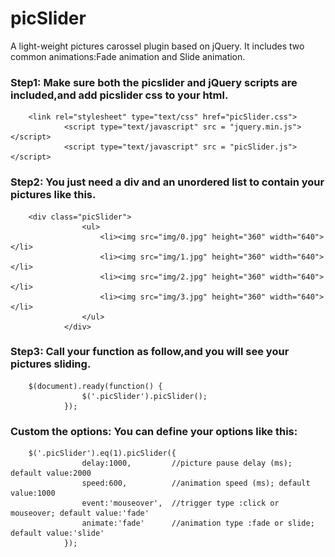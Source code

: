 # picSlider
A light-weight pictures carossel plugin based on jQuery.
It includes two common animations:Fade animation and Slide animation.
### Step1: Make sure both the picslider and jQuery scripts are included,and add picslider css to your html.
        <link rel="stylesheet" type="text/css" href="picSlider.css">
				<script type="text/javascript" src = "jquery.min.js"></script>
				<script type="text/javascript" src = "picSlider.js"></script>
### Step2: You just need a div and an unordered list to contain your pictures like this.
        <div class="picSlider">
					<ul>
						<li><img src="img/0.jpg" height="360" width="640"></li>
						<li><img src="img/1.jpg" height="360" width="640"></li>
						<li><img src="img/2.jpg" height="360" width="640"></li>
						<li><img src="img/3.jpg" height="360" width="640"></li>
					</ul>
				</div>
### Step3: Call your function as follow,and you will see your pictures sliding.
        $(document).ready(function() {
					$('.picSlider').picSlider();
				});
### Custom the options: You can define your options like this:
        $('.picSlider').eq(1).picSlider({
					delay:1000,         //picture pause delay (ms); default value:2000
					speed:600,          //animation speed (ms); default value:1000
					event:'mouseover',  //trigger type :click or mouseover; default value:'fade'
					animate:'fade'      //animation type :fade or slide; default value:'slide'
				});
